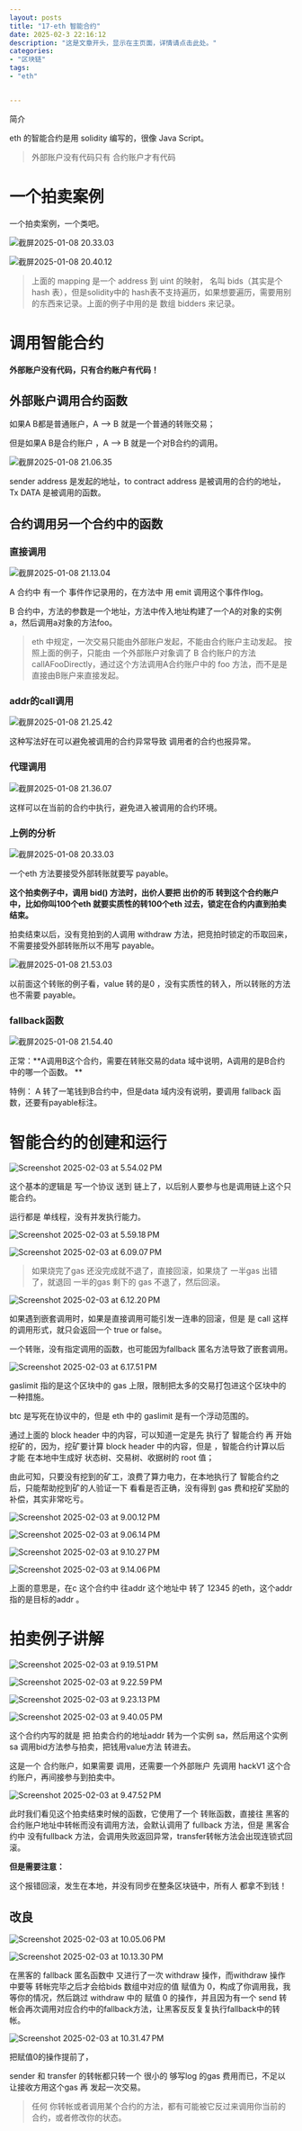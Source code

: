 ```yaml
---
layout: posts
title: "17-eth 智能合约"
date: 2025-02-3 22:16:12
description: "这是文章开头，显示在主页面，详情请点击此处。"
categories: 
- "区块链"
tags:
- "eth"


---
```


简介 <!--more-->



eth 的智能合约是用 solidity 编写的，很像 Java  Script。

> 外部账户没有代码只有 合约账户才有代码

# 一个拍卖案例

一个拍卖案例，一个类吧。

![截屏2025-01-08 20.33.03](17-eth%20%E6%99%BA%E8%83%BD%E5%90%88%E7%BA%A6/%E6%88%AA%E5%B1%8F2025-01-08%2020.33.03.png)

![截屏2025-01-08 20.40.12](17-eth%20%E6%99%BA%E8%83%BD%E5%90%88%E7%BA%A6/%E6%88%AA%E5%B1%8F2025-01-08%2020.40.12.png)

> 上面的 mapping 是一个 address 到 uint 的映射， 名叫 bids（其实是个 hash 表），但是solidity中的 hash表不支持遍历，如果想要遍历，需要用别的东西来记录。上面的例子中用的是 数组 bidders 来记录。





# 调用智能合约

**外部账户没有代码，只有合约账户有代码！**

## 外部账户调用合约函数

如果A B都是普通账户，A —> B 就是一个普通的转账交易；

但是如果A B是合约账户 ，A —> B  就是一个对B合约的调用。

![截屏2025-01-08 21.06.35](17-eth%20%E6%99%BA%E8%83%BD%E5%90%88%E7%BA%A6/%E6%88%AA%E5%B1%8F2025-01-08%2021.06.35.png)

sender address 是发起的地址，to contract address 是被调用的合约的地址，Tx DATA 是被调用的函数。



## 合约调用另一个合约中的函数

### 直接调用

![截屏2025-01-08 21.13.04](17-eth%20%E6%99%BA%E8%83%BD%E5%90%88%E7%BA%A6/%E6%88%AA%E5%B1%8F2025-01-08%2021.13.04.png)

A 合约中 有一个 事件作记录用的，在方法中 用 emit 调用这个事件作log。

B 合约中，方法的参数是一个地址，方法中传入地址构建了一个A的对象的实例a，然后调用a对象的方法foo。

> eth 中规定，一次交易只能由外部账户发起，不能由合约账户主动发起。
> 按照上面的例子，只能由 一个外部账户对象调了 B 合约账户的方法callAFooDirectly，通过这个方法调用A合约账户中的 foo 方法，而不是是直接由B账户来直接发起。

### addr的call调用

![截屏2025-01-08 21.25.42](17-eth%20%E6%99%BA%E8%83%BD%E5%90%88%E7%BA%A6/%E6%88%AA%E5%B1%8F2025-01-08%2021.25.42.png)

这种写法好在可以避免被调用的合约异常导致 调用者的合约也报异常。

### 代理调用

![截屏2025-01-08 21.36.07](17-eth%20%E6%99%BA%E8%83%BD%E5%90%88%E7%BA%A6/%E6%88%AA%E5%B1%8F2025-01-08%2021.36.07.png)

这样可以在当前的合约中执行，避免进入被调用的合约环境。



### 上例的分析

![截屏2025-01-08 20.33.03](17-eth%20%E6%99%BA%E8%83%BD%E5%90%88%E7%BA%A6/%E6%88%AA%E5%B1%8F2025-01-08%2020.33.03.png)

一个eth 方法要接受外部转账就要写 payable。

**这个拍卖例子中，调用 bid() 方法时，出价人要把 出价的币 转到这个合约账户中，比如你叫100个eth 就要实质性的转100个eth 过去，锁定在合约内直到拍卖结束。**

拍卖结束以后，没有竞拍到的人调用 withdraw 方法，把竞拍时锁定的币取回来，不需要接受外部转账所以不用写 payable。

![截屏2025-01-08 21.53.03](17-eth%20%E6%99%BA%E8%83%BD%E5%90%88%E7%BA%A6/%E6%88%AA%E5%B1%8F2025-01-08%2021.53.03.jpg)

以前面这个转账的例子看，value 转的是0 ，没有实质性的转入，所以转账的方法 也不需要 payable。

### fallback函数

![截屏2025-01-08 21.54.40](17-eth%20%E6%99%BA%E8%83%BD%E5%90%88%E7%BA%A6/%E6%88%AA%E5%B1%8F2025-01-08%2021.54.40.png)

正常：**A调用B这个合约，需要在转账交易的data 域中说明，A调用的是B合约中的哪一个函数。 **

特例： A 转了一笔钱到B合约中，但是data 域内没有说明，要调用 fallback 函数，还要有payable标注。



# 智能合约的创建和运行

![Screenshot 2025-02-03 at 5.54.02 PM](17-eth%20%E6%99%BA%E8%83%BD%E5%90%88%E7%BA%A6/Screenshot%202025-02-03%20at%205.54.02%E2%80%AFPM.png)

这个基本的逻辑是 写一个协议 送到 链上了，以后别人要参与也是调用链上这个只能合约。

运行都是 单线程，没有并发执行能力。



![Screenshot 2025-02-03 at 5.59.18 PM](17-eth%20%E6%99%BA%E8%83%BD%E5%90%88%E7%BA%A6/Screenshot%202025-02-03%20at%205.59.18%E2%80%AFPM.png)



![Screenshot 2025-02-03 at 6.09.07 PM](17-eth%20%E6%99%BA%E8%83%BD%E5%90%88%E7%BA%A6/Screenshot%202025-02-03%20at%206.09.07%E2%80%AFPM.png)

> 如果烧完了gas 还没完成就不退了，直接回滚，如果烧了 一半gas 出错了，就退回 一半的gas 剩下的 gas 不退了，然后回滚。



![Screenshot 2025-02-03 at 6.12.20 PM](17-eth%20%E6%99%BA%E8%83%BD%E5%90%88%E7%BA%A6/Screenshot%202025-02-03%20at%206.12.20%E2%80%AFPM.png)

如果遇到嵌套调用时，如果是直接调用可能引发一连串的回滚，但是 是 call 这样的调用形式，就只会返回一个 true or false。

一个转账，没有指定调用的函数，也可能因为fallback 匿名方法导致了嵌套调用。





![Screenshot 2025-02-03 at 6.17.51 PM](17-eth%20%E6%99%BA%E8%83%BD%E5%90%88%E7%BA%A6/Screenshot%202025-02-03%20at%206.17.51%E2%80%AFPM.png)

gaslimit 指的是这个区块中的 gas 上限，限制把太多的交易打包进这个区块中的一种措施。

btc 是写死在协议中的，但是 eth 中的 gaslimit 是有一个浮动范围的。

通过上面的 block header 中的内容，可以知道一定是先 执行了 智能合约 再 开始挖矿的，因为，挖矿要计算 block header 中的内容，但是 ，智能合约计算以后 才能 在本地中生成好 状态树、交易树、收据树的 root 值；

由此可知，只要没有挖到的矿工，浪费了算力电力，在本地执行了 智能合约之后，只能帮助挖到矿的人验证一下 看看是否正确，没有得到 gas 费和挖矿奖励的补偿，其实非常吃亏。



![Screenshot 2025-02-03 at 9.00.12 PM](17-eth%20%E6%99%BA%E8%83%BD%E5%90%88%E7%BA%A6/Screenshot%202025-02-03%20at%209.00.12%E2%80%AFPM.png)





![Screenshot 2025-02-03 at 9.06.14 PM](17-eth%20%E6%99%BA%E8%83%BD%E5%90%88%E7%BA%A6/Screenshot%202025-02-03%20at%209.06.14%E2%80%AFPM.png)







![Screenshot 2025-02-03 at 9.10.27 PM](17-eth%20%E6%99%BA%E8%83%BD%E5%90%88%E7%BA%A6/Screenshot%202025-02-03%20at%209.10.27%E2%80%AFPM.png)

![Screenshot 2025-02-03 at 9.14.06 PM](17-eth%20%E6%99%BA%E8%83%BD%E5%90%88%E7%BA%A6/Screenshot%202025-02-03%20at%209.14.06%E2%80%AFPM.png)

上面的意思是，在c 这个合约中 往addr 这个地址中 转了 12345 的eth，这个addr 指的是目标的addr 。



# 拍卖例子讲解

![Screenshot 2025-02-03 at 9.19.51 PM](17-eth%20%E6%99%BA%E8%83%BD%E5%90%88%E7%BA%A6/Screenshot%202025-02-03%20at%209.19.51%E2%80%AFPM.png)

![Screenshot 2025-02-03 at 9.22.59 PM](17-eth%20%E6%99%BA%E8%83%BD%E5%90%88%E7%BA%A6/Screenshot%202025-02-03%20at%209.22.59%E2%80%AFPM.png)

![Screenshot 2025-02-03 at 9.23.13 PM](17-eth%20%E6%99%BA%E8%83%BD%E5%90%88%E7%BA%A6/Screenshot%202025-02-03%20at%209.23.13%E2%80%AFPM.png)



![Screenshot 2025-02-03 at 9.40.05 PM](17-eth%20%E6%99%BA%E8%83%BD%E5%90%88%E7%BA%A6/Screenshot%202025-02-03%20at%209.40.05%E2%80%AFPM.png)

这个合约内写的就是 把 拍卖合约的地址addr 转为一个实例 sa，然后用这个实例 sa 调用bid方法参与拍卖，把钱用value方法 转进去。

这是一个 合约账户，如果需要 调用，还需要一个外部账户 先调用 hackV1 这个合约账户，再间接参与到拍卖中。

![Screenshot 2025-02-03 at 9.47.52 PM](17-eth%20%E6%99%BA%E8%83%BD%E5%90%88%E7%BA%A6/Screenshot%202025-02-03%20at%209.47.52%E2%80%AFPM.png)

此时我们看见这个拍卖结束时候的函数，它使用了一个 转账函数，直接往 黑客的合约账户地址中转帐而没有调用方法，会默认调用了 fullback 方法，但是 黑客合约中 没有fullback 方法，会调用失败返回异常，transfer转帐方法会出现连锁式回滚。

**但是需要注意：**

这个报错回滚，发生在本地，并没有同步在整条区块链中，所有人 都拿不到钱！



## 改良

 ![Screenshot 2025-02-03 at 10.05.06 PM](17-eth%20%E6%99%BA%E8%83%BD%E5%90%88%E7%BA%A6/Screenshot%202025-02-03%20at%2010.05.06%E2%80%AFPM.png)



![Screenshot 2025-02-03 at 10.13.30 PM](17-eth%20%E6%99%BA%E8%83%BD%E5%90%88%E7%BA%A6/Screenshot%202025-02-03%20at%2010.13.30%E2%80%AFPM.png)

在黑客的 fallback 匿名函数中 又进行了一次 withdraw 操作，而withdraw 操作中要等 转帐完毕之后才会给bids 数组中对应的值 赋值为 0，构成了你调用我，我等你的情况，然后跳过 withdraw 中的 赋值 0 的操作，并且因为有一个 send 转帐会再次调用对应合约中的fallback方法，让黑客反反复复执行fallback中的转帐。



![Screenshot 2025-02-03 at 10.31.47 PM](17-eth%20%E6%99%BA%E8%83%BD%E5%90%88%E7%BA%A6/Screenshot%202025-02-03%20at%2010.31.47%E2%80%AFPM.png)

把赋值0的操作提前了，

sender 和 transfer 的转帐都只转一个 很小的 够写log 的gas 费用而已，不足以让接收方用这个gas 再 发起一次交易。



> 任何 你转帐或者调用某个合约的方法，都有可能被它反过来调用你当前的合约，或者修改你的状态。
